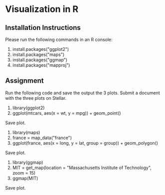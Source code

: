 # Visualization in R

## Installation Instructions

Please run the following commands in an R console:

1. install.packages("ggplot2")
2. install.packages("maps")
3. install.packages("ggmap")
4. install.packages("mapproj")

## Assignment

Run the following code and save the output the 3 plots. Submit a document with the three plots on Stellar.

1. library(ggplot2)
2. ggplot(mtcars, aes(x = wt, y = mpg)) + geom_point()

Save plot.

1. library(maps)
2. france = map_data("france")
3. ggplot(france, aes(x = long, y = lat, group = group)) + geom_polygon()

Save plot.

1. library(ggmap)
2. MIT = get_map(location = "Massachusetts Institute of Technology", zoom = 15)
3. ggmap(MIT)

Save plot.
